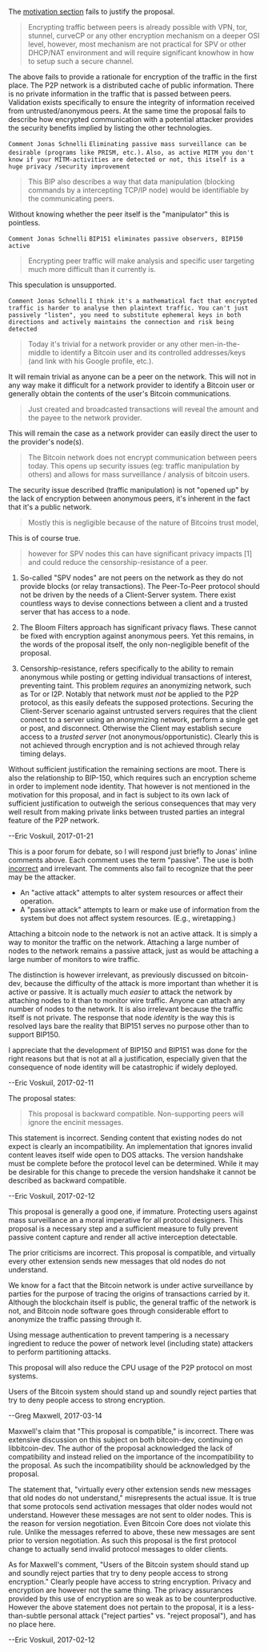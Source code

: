 The [motivation section](https://github.com/bitcoin/bips/blob/master/bip-0151.mediawiki#motivation) fails to justify the proposal.

> Encrypting traffic between peers is already possible with VPN, tor, stunnel, curveCP or any other encryption mechanism on a deeper OSI level, however, most mechanism are not practical for SPV or other DHCP/NAT environment and will require significant knowhow in how to setup such a secure channel.

The above fails to provide a rationale for encryption of the traffic in the first place. The P2P network is a distributed cache of public information. There is no private information in the traffic that is passed between peers. Validation exists specifically to ensure the integrity of information received from untrusted/anonymous peers. At the same time the proposal fails to describe how encrypted communication with a potential attacker provides the security benefits implied by listing the other technologies.

`Comment Jonas Schnelli`
`Eliminating passive mass surveillance can be desirable (programs like PRISM, etc.).`
`Also, as active MITM you don't know if your MITM-activities are detected or not, this itself is a huge privacy /security improvement`

> This BIP also describes a way that data manipulation (blocking commands by a intercepting TCP/IP node) would be identifiable by the communicating peers.

Without knowing whether the peer itself is the "manipulator" this is pointless.

`Comment Jonas Schnelli`
`BIP151 eliminates passive observers, BIP150 active`

> Encrypting peer traffic will make analysis and specific user targeting much more difficult than it currently is.

This speculation is unsupported.

`Comment Jonas Schnelli`
`I think it's a mathematical fact that encrypted traffic is harder to analyse then plaintext traffic. You can't just passively "listen", you need to substitute ephemeral keys in both directions and actively maintains the connection and risk being detected`

> Today it's trivial for a network provider or any other men-in-the-middle to identify a Bitcoin user and its controlled addresses/keys (and link with his Google profile, etc.).

It will remain trivial as anyone can be a peer on the network. This will not in any way make it difficult for a network provider to identify a Bitcoin user or generally obtain the contents of the user's Bitcoin communications.

> Just created and broadcasted transactions will reveal the amount and the payee to the network provider.

This will remain the case as a network provider can easily direct the user to the provider's node(s).

> The Bitcoin network does not encrypt communication between peers today. This opens up security issues (eg: traffic manipulation by others) and allows for mass surveillance / analysis of bitcoin users.

The security issue described (traffic manipulation) is not "opened up" by the lack of encryption between anonymous peers, it's inherent in the fact that it's a public network.

> Mostly this is negligible because of the nature of Bitcoins trust model,

This is of course true.

> however for SPV nodes this can have significant privacy impacts [1] and could reduce the censorship-resistance of a peer.

1. So-called "SPV nodes" are not peers on the network as they do not provide blocks (or relay transactions). The Peer-To-Peer protocol should not be driven by the needs of a Client-Server system. There exist countless ways to devise connections between a client and a trusted server that has access to a node.

2. The Bloom Filters approach has significant privacy flaws. These cannot be fixed with encryption against anonymous peers. Yet this remains, in the words of the proposal itself, the only non-negligible benefit of the proposal.

3. Censorship-resistance, refers specifically to the ability to remain anonymous while posting or getting individual transactions of interest, preventing taint. This problem *requires* an anonymizing network, such as Tor or I2P. Notably that network must *not* be applied to the P2P protocol, as this easily defeats the supposed protections. Securing the Client-Server scenario against untrusted servers requires that the client connect to a server using an anonymizing network, perform a single get or post, and disconnect. Otherwise the Client may establish secure access to a *trusted server* (not anonymous/opportunistic). Clearly this is not achieved through encryption and is not achieved through relay timing delays.

Without sufficient justification the remaining sections are moot. There is also the relationship to BIP-150, which requires such an encryption scheme in order to implement node identity. That however is not mentioned in the motivation for this proposal, and in fact is subject to its own lack of sufficient justification to outweigh the serious consequences that may very well result from making private links between trusted parties an integral feature of the P2P network.

--Eric Voskuil, 2017-01-21

This is a poor forum for debate, so I will respond just briefly to Jonas' inline comments above. Each comment uses the term "passive". The use is both [incorrect](https://en.wikipedia.org/wiki/Attack_(computing)) and irrelevant. The comments also fail to recognize that the peer may be the attacker.

* An "active attack" attempts to alter system resources or affect their operation.
* A "passive attack" attempts to learn or make use of information from the system but does not affect system resources. (E.g., wiretapping.)

Attaching a bitcoin node to the network is not an active attack. It is simply a way to monitor the traffic on the network. Attaching a large number of nodes to the network remains a passive attack, just as would be attaching a large number of monitors to wire traffic.

The distinction is however irrelevant, as previously discussed on bitcoin-dev, because the difficulty of the attack is more important than whether it is active or passive. It is actually much *easier* to attack the network by attaching nodes to it than to monitor wire traffic. Anyone can attach any number of nodes to the network. It is also irrelevant because the traffic itself is not private. The response that node *identity* is the way this is resolved lays bare the reality that BIP151 serves no purpose other than to support BIP150.

I appreciate that the development of BIP150 and BIP151 was done for the right reasons but that is not at all a justification, especially given that the consequence of node identity will be catastrophic if widely deployed.

--Eric Voskuil, 2017-02-11

The proposal states:

> This proposal is backward compatible. Non-supporting peers will ignore the encinit messages.

This statement is incorrect. Sending content that existing nodes do not expect is clearly an incompatibility. An implementation that ignores invalid content leaves itself wide open to DOS attacks. The version handshake must be complete before the protocol level can be determined. While it may be desirable for this change to precede the version handshake it cannot be described as backward compatible.

--Eric Voskuil, 2017-02-12


This proposal is generally a good one, if immature. Protecting
users against mass surveillance an a moral imperative for all protocol
designers. This proposal is a necessary step and a sufficient measure to
fully prevent passive content capture and render all active interception
detectable.

The prior criticisms are incorrect. This proposal is compatible, and 
virtually every other extension sends new messages that old nodes
do not understand. 

We know for a fact that the Bitcoin network is under active surveillance
by parties for the purpose of tracing the origins of transactions
carried by it. Although the blockchain itself is public, the
general traffic of the network is not, and Bitcoin node software
goes through considerable effort to anonymize the traffic passing through
it.

Using message authentication to prevent tampering is a necessary ingredient
to reduce the power of network level (including state) attackers to perform
partitioning attacks.

This proposal will also reduce the CPU usage of the P2P protocol on most
systems.

Users of the Bitcoin system should stand up and soundly reject parties that try to deny people access to strong encryption.

--Greg Maxwell, 2017-03-14

Maxwell's claim that "This proposal is compatible," is incorrect. There was extensive discussion on this subject on both bitcoin-dev, continuing on libbitcoin-dev. The author of the proposal acknowledged the lack of compatibility and instead relied on the importance of the incompatibility to the proposal. As such the incompatibility should be acknowledged by the proposal.

The statement that, "virtually every other extension sends new messages that old nodes do not understand," misrepresents the actual issue. It is true that some protocols send activation messages that older nodes would not understand. However these messages are not sent to older nodes. This is the reason for version negotiation. Even Bitcoin Core does not violate this rule. Unlike the messages referred to above, these new messages are sent prior to version negotiation. As such this proposal is the first protocol change to actually send invalid protocol messages to older clients.

As for Maxwell's comment, "Users of the Bitcoin system should stand up and soundly reject parties that try to deny people access to strong encryption." Clearly people have access to string encryption. Privacy and encryption are however not the same thing. The privacy assurances provided by this use of encryption are so weak as to be counterproductive. However the above statement does not pertain to the proposal, it is a less-than-subtle personal attack ("reject parties" vs. "reject proposal"), and has no place here.

--Eric Voskuil, 2017-02-12